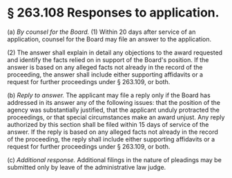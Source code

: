 # § 263.108   Responses to application.

(a) *By counsel for the Board.* (1) Within 20 days after service of an application, counsel for the Board may file an answer to the application. 


(2) The answer shall explain in detail any objections to the award requested and identify the facts relied on in support of the Board's position. If the answer is based on any alleged facts not already in the record of the proceeding, the answer shall include either supporting affidavits or a request for further proceedings under § 263.109, or both. 


(b) *Reply to answer.* The applicant may file a reply only if the Board has addressed in its answer any of the following issues: that the position of the agency was substantially justified, that the applicant unduly protracted the proceedings, or that special circumstances make an award unjust. Any reply authorized by this section shall be filed within 15 days of service of the answer. If the reply is based on any alleged facts not already in the record of the proceeding, the reply shall include either supporting affidavits or a request for further proceedings under § 263.109, or both. 


(c) *Additional response.* Additional filings in the nature of pleadings may be submitted only by leave of the administrative law judge.




